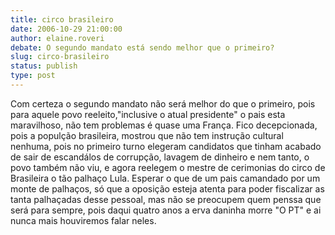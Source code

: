 ```yaml
---
title: circo brasileiro
date: 2006-10-29 21:00:00
author: elaine.roveri
debate: O segundo mandato está sendo melhor que o primeiro?
slug: circo-brasileiro
status: publish 
type: post
---
```


Com certeza o segundo mandato não será melhor do que o primeiro, pois para aquele povo reeleito,"inclusive o atual presidente" o pais esta maravilhoso, não tem problemas é quase uma França. Fico decepcionada, pois a populção brasileira, mostrou que não tem instrução cultural nenhuma, pois no primeiro turno elegeram candidatos que tinham acabado de sair de escandálos de corrupção, lavagem de dinheiro e nem tanto, o povo também não viu, e agora reelegem o mestre de cerimonias do circo de Brasileira o tão palhaço Lula. Esperar o que de um pais camandado por um monte de palhaços, só que a oposição esteja atenta para poder fiscalizar as tanta palhaçadas desse pessoal, mas não se preocupem quem penssa que será para sempre, pois daqui quatro anos a erva daninha morre "O PT" e ai nunca mais houviremos falar neles.

